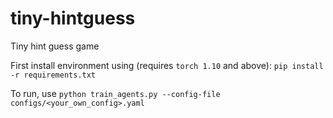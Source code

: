 # tiny-hintguess
Tiny hint guess game 

First install environment using (requires `torch 1.10` and above):
`pip install -r requirements.txt`


To run, use
`python train_agents.py --config-file configs/<your_own_config>.yaml`
